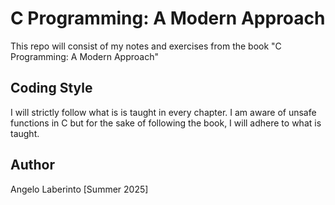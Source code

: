 # C Programming: A Modern Approach

This repo will consist of my notes and exercises from the book
"C Programming: A Modern Approach"

## Coding Style

I will strictly follow what is is taught in every chapter. I am aware of
unsafe functions in C but for the sake of following the book, I will adhere
to what is taught.

## Author

Angelo Laberinto        	[Summer 2025]

